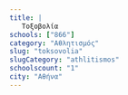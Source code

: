 ```yaml
---
title: |
   Τοξοβολία
schools: ["866"]
category: "Αθλητισμός"
slug: "toksovolia"
slugCategory: "athlitismos"
schoolscount: "1"
city: "Αθήνα"
---
```


